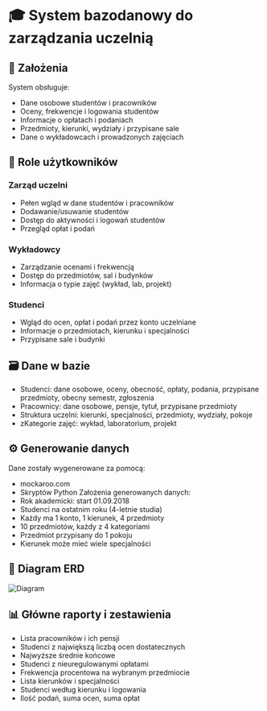 # 🎓 System bazodanowy do zarządzania uczelnią

## 📌 Założenia

System obsługuje:
- Dane osobowe studentów i pracowników
- Oceny, frekwencje i logowania studentów
- Informacje o opłatach i podaniach
- Przedmioty, kierunki, wydziały i przypisane sale
- Dane o wykładowcach i prowadzonych zajęciach

## 👥 Role użytkowników

### Zarząd uczelni
- Pełen wgląd w dane studentów i pracowników
- Dodawanie/usuwanie studentów
- Dostęp do aktywności i logowań studentów
- Przegląd opłat i podań

### Wykładowcy
- Zarządzanie ocenami i frekwencją
- Dostęp do przedmiotów, sal i budynków
- Informacja o typie zajęć (wykład, lab, projekt)

### Studenci
- Wgląd do ocen, opłat i podań przez konto uczelniane
- Informacje o przedmiotach, kierunku i specjalności
- Przypisane sale i budynki

## 🗃️ Dane w bazie
- Studenci: dane osobowe, oceny, obecność, opłaty, podania, przypisane przedmioty, obecny semestr, zgłoszenia
- Pracownicy: dane osobowe, pensje, tytuł, przypisane przedmioty
- Struktura uczelni: kierunki, specjalności, przedmioty, wydziały, pokoje
- zKategorie zajęć: wykład, laboratorium, projekt

## ⚙️ Generowanie danych
Dane zostały wygenerowane za pomocą:
- mockaroo.com
- Skryptów Python
Założenia generowanych danych:
- Rok akademicki: start 01.09.2018
- Studenci na ostatnim roku (4-letnie studia)
- Każdy ma 1 konto, 1 kierunek, 4 przedmioty
- 10 przedmiotów, każdy z 4 kategoriami
- Przedmiot przypisany do 1 pokoju
- Kierunek może mieć wiele specjalności

## 🧩 Diagram ERD
![Diagram](https://github.com/Verthie/Projekt-relacyjnej-bazy/assets/47531645/341c0cc0-95ef-4805-bfc5-d13d444c2bf9)

## 📊 Główne raporty i zestawienia
- Lista pracowników i ich pensji
- Studenci z największą liczbą ocen dostatecznych
- Najwyższe średnie końcowe
- Studenci z nieuregulowanymi opłatami
- Frekwencja procentowa na wybranym przedmiocie
- Lista kierunków i specjalności
- Studenci według kierunku i logowania
- Ilość podań, suma ocen, suma opłat

